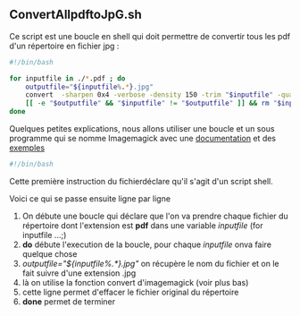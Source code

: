 ## ConvertAllpdftoJpG.sh 

Ce script est une boucle en shell qui doit permettre de convertir tous les pdf d'un répertoire en fichier jpg : 

```bash 
#!/bin/bash

for inputfile in ./*.pdf ; do
    outputfile="${inputfile%.*}.jpg"
    convert  -sharpen 0x4 -verbose -density 150 -trim "$inputfile" -quality 100  -resize 900x900 "$outputfile" &&
    [[ -e "$outputfile" && "$inputfile" != "$outputfile" ]] && rm "$inputfile"
done
```

Quelques petites explications, nous allons utiliser une boucle et un sous programme qui se nomme Imagemagick avec une [documentation](https://imagemagick.org/script/command-line-options.php) et des [exemples](https://legacy.imagemagick.org/Usage/) 


```bash 
#!/bin/bash
```
Cette première instruction du fichierdéclare qu'il s'agit d'un script shell.

Voici ce qui se passe ensuite ligne par ligne 
1. On débute une boucle qui déclare que l'on va prendre chaque fichier du répertoire dont l'extension est **pdf** dans une variable _inputfile_ (for inputfile ...;) 
2. **do** débute l'execution de la boucle, pour chaque _inputfile_ onva faire quelque chose 
3. _outputfile="${inputfile%.*}.jpg"_  on récupère le nom du fichier et on le fait suivre d'une extension .jpg 
4. là on utilise la fonction convert d'imagemagick (voir plus  bas) 
5. cette ligne permet d'effacer le fichier original du  répertoire
6. **done**  permet de terminer


